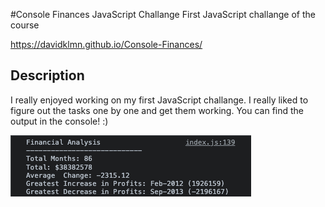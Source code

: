 #Console Finances JavaScript Challange
First JavaScript challange of the course

https://davidklmn.github.io/Console-Finances/

## Description

I really enjoyed working on my first JavaScript challange. I really liked to figure out the tasks one by one and get them working.
You can find the output in the console! :)

![screencshot of my finished project](https://github.com/davidklmn/Console-Finances/blob/main/images/JSChallange.png)


